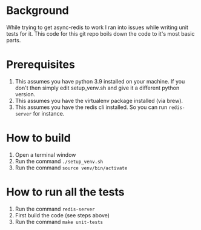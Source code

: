 # Background
While trying to get async-redis to work I ran into issues while writing unit tests for it.
This code for this git repo boils down the code to it's most basic parts.

# Prerequisites
1. This assumes you have python 3.9 installed on your machine. If you don't then simply edit setup_venv.sh and give it a different python version.
2. This assumes you have the virtualenv package installed (via brew).
3. This assumes you have the redis cli installed. So you can run `redis-server` for instance.

# How to build
1. Open a terminal window
2. Run the command `./setup_venv.sh`
3. Run the command `source venv/bin/activate`

# How to run all the tests
1. Run the command `redis-server`
2. First build the code (see steps above)
3. Run the command `make unit-tests`

